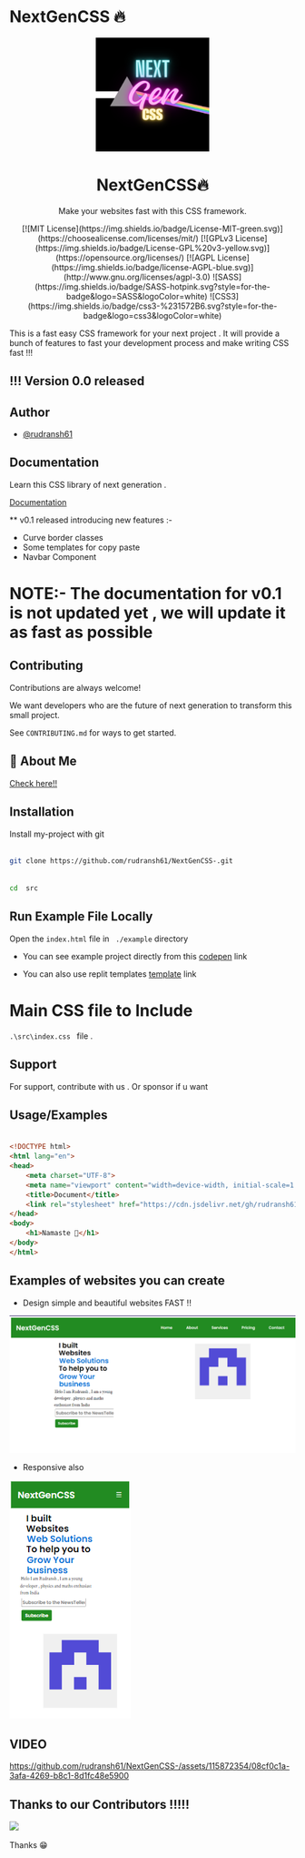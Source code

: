
  

#  NextGenCSS 🔥

<div align="center">
  <img src="./logo.png" width="200"/>
  <h1>NextGenCSS🔥</h1>
  <p>Make your websites fast with this CSS framework.</p>
  [![MIT License](https://img.shields.io/badge/License-MIT-green.svg)](https://choosealicense.com/licenses/mit/)
  [![GPLv3 License](https://img.shields.io/badge/License-GPL%20v3-yellow.svg)](https://opensource.org/licenses/)
  [![AGPL License](https://img.shields.io/badge/license-AGPL-blue.svg)](http://www.gnu.org/licenses/agpl-3.0)
  ![SASS](https://img.shields.io/badge/SASS-hotpink.svg?style=for-the-badge&logo=SASS&logoColor=white)
  ![CSS3](https://img.shields.io/badge/css3-%231572B6.svg?style=for-the-badge&logo=css3&logoColor=white)
</div>


This is a fast easy CSS framework for your next project . It will provide a bunch of features to fast your development process and make writing CSS fast !!!

## !!! Version 0.0 released


  

  

##  Author

  

-  [@rudransh61](https://www.github.com/rudransh61)

  
  
  
  
  

##  Documentation

Learn this CSS library of next generation .

[Documentation](https://nextgencss.gitbook.io/untitled/)

  
** v0.1 released introducing new features :-
  - Curve border classes
  - Some templates for copy paste
  - Navbar Component
  # NOTE:- The documentation for v0.1 is not updated yet , we will update it as fast as possible

##  Contributing

  

Contributions are always welcome!

We want developers who are the future of next generation to transform this small project.

  

See `CONTRIBUTING.md` for ways to get started.

  
  

##  🚀 About Me

[Check here!!](https://github.com/rudransh61)

  
  

##  Installation

  

Install my-project with git
```bash

git clone https://github.com/rudransh61/NextGenCSS-.git

``` 

  

```bash

cd  src

```

##  Run Example File Locally
  
Open the ```index.html``` file in ``` ./example``` directory

 - You can see example project directly from this [codepen](https://codepen.io/rudransh61/pen/bGzLZzY) link 

 - You can also use replit templates [template](https://replit.com/@Rudransh61/NextGenCSS-Starter-Template) link


# Main CSS file to Include

``` .\src\index.css  ``` file .
  

##  Support

  

For support, contribute with us .
Or sponsor if u want

  
  

##  Usage/Examples

  

```html

<!DOCTYPE html>
<html lang="en">
<head>
    <meta charset="UTF-8">
    <meta name="viewport" content="width=device-width, initial-scale=1.0">
    <title>Document</title>
    <link rel="stylesheet" href="https://cdn.jsdelivr.net/gh/rudransh61/NextGenCSS-/src/index.css" media="print" onload="this.media='all'">
</head>
<body>
    <h1>Namaste 🙏</h1>
</body>
</html>

```

## Examples of websites you can create 

- Design simple and beautiful websites FAST !!

![example1](example1.png)

- Responsive also


![example2](example2.png)


## VIDEO


https://github.com/rudransh61/NextGenCSS-/assets/115872354/08cf0c1a-3afa-4269-b8c1-8d1fc48e5900




## Thanks to our Contributors !!!!!
<!-- Copy-paste in your Readme.md file -->

<a href = "https://github.com/rudransh61/NextGenCSS-/graphs/contributors">
  <img src = "https://contrib.rocks/image?repo=rudransh61/NextGenCSS-"/>
</a>


Thanks 😁
